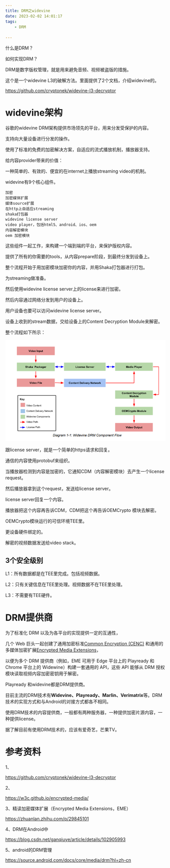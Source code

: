 ```yaml
---
title: DRM之widevine
date: 2023-02-02 14:01:17
tags:
	- DRM

---
```




什么是DRM？

如何实现DRM？

DRM是数字版权管理，就是用来避免音频、视频被盗版的措施。





这个是一个widevine L3的破解方法。里面提供了2个文档，介绍widevine的。

https://github.com/cryptonek/widevine-l3-decryptor

# widevine架构

谷歌的widevine DRM架构提供市场领先的平台，用来分发受保护的内容。

支持向大量设备进行分发的操作。

使用了标准的免费的加密解决方案，自适应的流式播放机制，播放器支持。



给内容provider带来的价值：

一种简单的、有效的、便宜的在internet上播放streaming video的机制。



widevine有9个核心组件。

```
加密
加密媒体扩展
媒体source扩展
在http上自适应streaming
shaka打包器
widevine license server
video player，包括html5、android、ios、oem
内容解密模块
oem 加密模块
```

这些组件一起工作，来构建一个端到端的平台，来保护版权内容。

提供了所有的你需要的tools，从内容prepare阶段，到最终分发到设备上。

整个流程开始于用加密模块加密你的内容，并用Shaka打包器进行打包。

为streaming做准备。

然后使用widevine license server上的license来进行加密。

然后内容通过网络分发到用户的设备上。

用户设备也要可以访问widevine license server。

设备上收到的stream数据，交给设备上的Content Decryption Module来解密。

整个流程如下所示：

![image-20230202142040453](images/random_name/image-20230202142040453.png)

跟license server，就是一个简单的https请求和回复。

通信的内容使用protobuf来组织。



当播放器检测到内容是加密的，它通知CDM（内容解密模块）去产生一个license request。

然后播放器拿到这个request，发送给license server。

license server回复一个内容。

播放器把这个内容再告诉CDM，CDM把这个再告诉OEMCrypto 模块去解密。



OEMCrypto模块运行的可信环境TEE里。

更设备硬件绑定的。

解密的视频数据发送给video stack。



## 3个安全级别

L1：所有数据都是在TEE里完成。包括视频数据。

L2：只有关键信息在TEE里处理。视频数据不在TEE里处理。

L3：不需要有TEE硬件。



# DRM提供商

为了标准化 DRM 以及为各平台的实现提供一定的互通性，

几个 Web 巨头一起创建了通用加密标准[Common Encryption (CENC)](https://zhuanlan.zhihu.com/p/29845101/edit) 和通用的多媒体加密扩展[Encrypted Media Extensions](https://zhuanlan.zhihu.com/p/29845101/edit)，

以便为多个 DRM 提供商（例如，EME 可用于 Edge 平台上的 Playready 和 Chrome 平台上的 Widewine）构建一套通用的 API，这些 API 能够从 DRM 授权模块读取视频内容加密密钥用于解密。



Playready 和widevine都是DRM提供商。

目前主流的DRM技术有**Widevine、Playready、Marlin、Verimatrix**等。DRM技术的实现方式和与Android的对接方式都各不相同。



使用DRM技术的内容提供商，一般都有两种服务器，一种提供加密片源内容，一种提供license。

据了解目前有使用DRM技术的，应该有爱奇艺，芒果TV。

# 参考资料

1、

https://github.com/cryptonek/widevine-l3-decryptor

2、

https://w3c.github.io/encrypted-media/

3、精读加密媒体扩展（Encrypted Media Extensions，EME）

https://zhuanlan.zhihu.com/p/29845101

4、DRM在Android中

https://blog.csdn.net/ganqiuye/article/details/102905993

5、android的DRM管理

https://source.android.com/docs/core/media/drm?hl=zh-cn